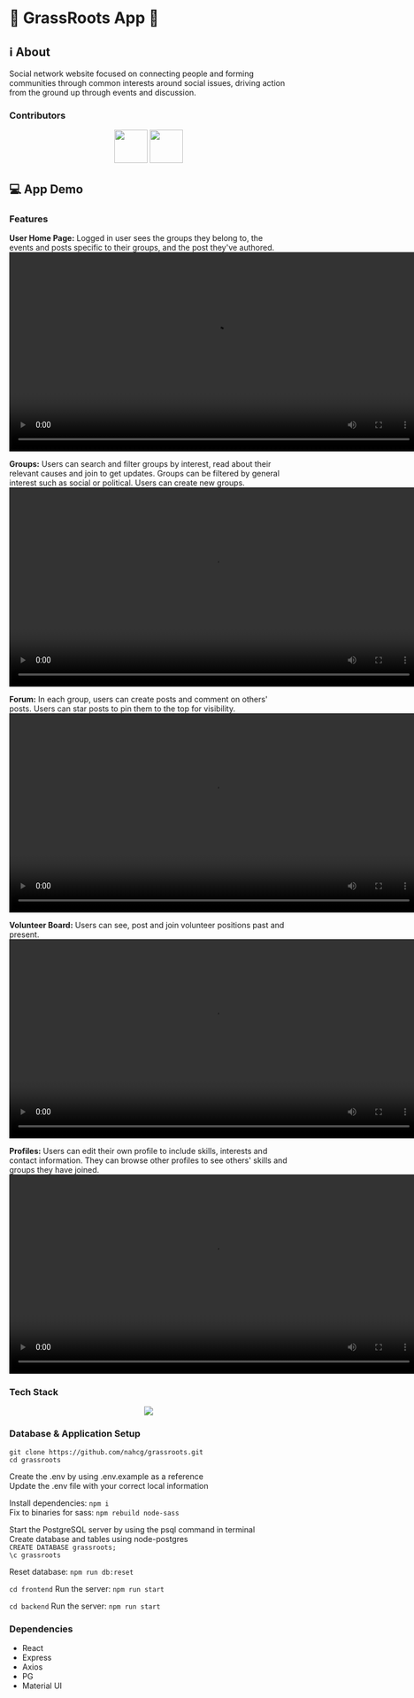# 🌱 GrassRoots App 🤝

## ℹ️ About

Social network website focused on connecting people and forming communities through common interests around social issues, driving action from the ground up through events and discussion.

### Contributors

<div align="center">
<img src="https://github.com/nahcg.png" width="60px;"/>
<img src="https://github.com/MithraPerera.png" width="60px;"/>
</div>

## 💻 App Demo

### Features

**User Home Page:** Logged in user sees the groups they belong to, the events and posts specific to their groups, and the post they've authored.
<video src="https://github.com/user-attachments/assets/6800739e-5562-4795-8534-5caf011d6c71" width="740" height="360"></video>
<br />

**Groups:** Users can search and filter groups by interest, read about their relevant causes and join to get updates. Groups can be filtered by general interest such as social or political. Users can create new groups.
<video src="https://github.com/user-attachments/assets/0daca352-a602-40df-871c-f57e560c57d8" width="740" height="360"></video>
<br />

**Forum:** In each group, users can create posts and comment on others' posts. Users can star posts to pin them to the top for visibility.
<video src="https://github.com/user-attachments/assets/b114496e-308a-4666-8e49-9ef9ab33c84d" width="740" height="360"></video>
<br />

**Volunteer Board:** Users can see, post and join volunteer positions past and present.
<video src="https://github.com/user-attachments/assets/d80cfbb8-53b9-443f-ad48-a29127745d98" width="740" height="360"></video>
<br />

**Profiles:** Users can edit their own profile to include skills, interests and contact information. They can browse other profiles to see others' skills and groups they have joined.
<video src="https://github.com/user-attachments/assets/9e4aeb31-a522-4503-80fe-968626243a8b" width="740" height="360"></video>

### Tech Stack

<p align="center">
  <a href="https://skillicons.dev">
    <img src="https://skillicons.dev/icons?i=react,express,nodejs,postgres,materialui,tailwind,css,oauth" />
  </a>
</p>

### Database & Application Setup

`git clone https://github.com/nahcg/grassroots.git` <br />
`cd grassroots`

Create the .env by using .env.example as a reference <br />
Update the .env file with your correct local information

Install dependencies: `npm i` <br />
Fix to binaries for sass: `npm rebuild node-sass`

Start the PostgreSQL server by using the psql command in terminal <br />
Create database and tables using node-postgres <br />
`CREATE DATABASE grassroots;` <br />
`\c grassroots` <br />

Reset database: `npm run db:reset`

`cd frontend`
Run the server: `npm run start`

`cd backend`
Run the server: `npm run start`

### Dependencies

- React
- Express
- Axios
- PG
- Material UI
